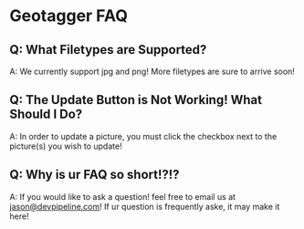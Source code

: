 # Geotagger FAQ
## Q: What Filetypes are Supported?
A: We currently support jpg and png! More filetypes are sure to arrive soon!
## Q: The Update Button is Not Working! What Should I Do?
A: In order to update a picture, you must click the checkbox next to the picture(s) you wish to update!
## Q: Why is ur FAQ so short!?!?
A: If you would like to ask a question! feel free to email us at jason@devpipeline.com! If ur question is frequently aske, it may make it here!
